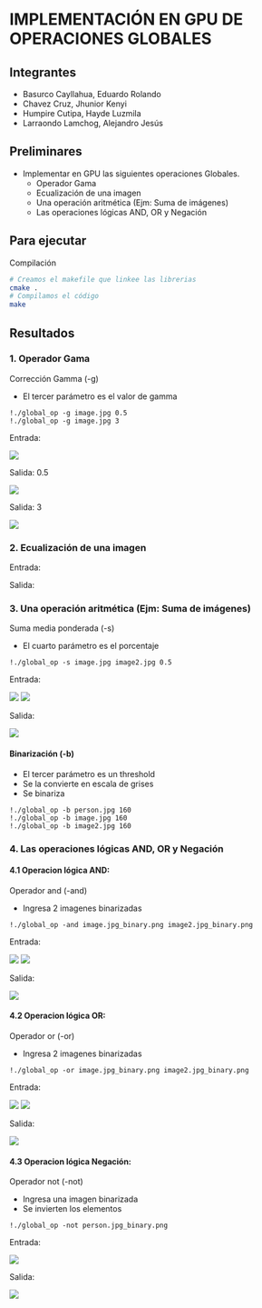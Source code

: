 # IMPLEMENTACIÓN EN GPU DE OPERACIONES GLOBALES 
## Integrantes
- Basurco Cayllahua, Eduardo Rolando
- Chavez Cruz, Jhunior Kenyi
- Humpire Cutipa, Hayde Luzmila
- Larraondo Lamchog, Alejandro Jesús 

## Preliminares
- Implementar en GPU las siguientes operaciones Globales.
  - Operador Gama
  - Ecualización de una imagen
  - Una operación aritmética (Ejm: Suma de imágenes)
  - Las operaciones lógicas AND, OR y Negación

## Para ejecutar
Compilación
```bash
# Creamos el makefile que linkee las librerias
cmake .
# Compilamos el código
make
```

## Resultados
### 1. Operador Gama
Corrección Gamma (-g)
- El tercer parámetro es el valor de gamma
```
!./global_op -g image.jpg 0.5
!./global_op -g image.jpg 3
```

Entrada:
  
  ![](Images/image_opt.jpg)
    
Salida: 0.5
  
  ![](Output/image_gamma0.5_opt.jpg)
  
Salida: 3 
   
  ![](Output/image_gamma3_opt.jpg)

### 2. Ecualización de una imagen
Entrada:
    
Salida:  
 
### 3. Una operación aritmética (Ejm: Suma de imágenes)
Suma media ponderada (-s)
- El cuarto parámetro es el porcentaje
```
!./global_op -s image.jpg image2.jpg 0.5
```

Entrada:
  
  ![](Images/image_opt.jpg) ![](Images/image2_opt.jpg)
    
Salida:  
   
  ![](Output/image_suma_opt.jpg)
  
#### Binarización (-b)
- El tercer parámetro es un threshold
- Se la convierte en escala de grises
- Se binariza

```
!./global_op -b person.jpg 160
!./global_op -b image.jpg 160
!./global_op -b image2.jpg 160
```

### 4. Las operaciones lógicas AND, OR y Negación
#### 4.1 Operacion lógica AND:
Operador and (-and)
- Ingresa 2 imagenes binarizadas
```
!./global_op -and image.jpg_binary.png image2.jpg_binary.png

```

Entrada:
  
  ![](Output/imagen1.png) ![](Output/imagen2.png)
  
Salida:
  
  ![](Output/and.png)

#### 4.2 Operacion lógica OR:
 Operador or (-or)
 - Ingresa 2 imagenes binarizadas
```
!./global_op -or image.jpg_binary.png image2.jpg_binary.png

```

Entrada:
  
  ![](Output/imagen1.png) ![](Output/imagen2.png)
    
Salida:
  
  ![](Output/or.png)
  
#### 4.3 Operacion lógica Negación:
Operador not (-not)
- Ingresa una imagen binarizada
- Se invierten los elementos
```
!./global_op -not person.jpg_binary.png
```

Entrada:
  
  ![](Output/imagen3.png)
    
Salida:
  
  ![](Output/not.png)

